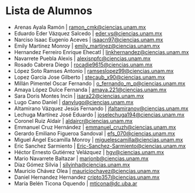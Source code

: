 # Lista de Alumnos

- Arenas Ayala Ramón | ramon_cmk@ciencias.unam.mx
- Eduardo Eder Vázquez Salcedo | eder.vs@ciencias.unam.mx
- Narciso Isaac Eugenio Aceves | isaacn97@ciencias.unam.mx
- Emily Martinez Monroy | emily_martinez@ciencias.unam.mx
- Hernandez Ferreiro Enrique Ehecatl | linkhernandez@ciencias.unam.mx
- Navarrete Puebla Alexis | alexisnpfc@ciencias.unam.mx
- Rosado Cabrera Diego | rocadie9615@ciencias.unam.mx
- López Soto Ramses Antonio | ramseslopez99@ciencias.unam.mx
- Lopez Garcia Jose Gilberto | stecaub_x90@ciencias.unam.mx
- Millán Pimentel Oscar Fernando | o_fernando_m_p@ciencias.unam.mx
- Amaya López Dulce Fernanda | amaya.221@ciencias.unam.mx
- Sara Doris Montes Incin | isara22@ciencias.unam.mx
- Lugo Cano Daniel | danylugo@ciencias.unam.mx
- Altamirano Vázquez Jesús Fernando | jfaltamiranov@ciencias.unam.mx
- Lechuga Martínez José Eduardo | joselechuga194@ciencias.unam.mx
- Coronel Ruiz Aldair | aldaircr@ciencias.unam.mx
- Emmanuel Cruz Hernández | emmanuel_cruzh@ciencias.unam.mx
- Gerardo Emiliano Figueroa Sandoval | efs_070@ciencias.unam.mx
- Miguel Ángel Escamilla Monroy | miguelescamilla@ciencias.unam.mx
- Eric Sanchez Sarmiento | Eric-Sanchez-Sarmiento@ciencias.unam.mx
- Héctor Ernesto Gutiérrez Velázquez | hgv@ciencias.unam.mx
- Mario Navarrete Baltazar | marionb@ciencias.unam.mx
- Díaz Gómez Silvia | silvinha@ciencias.unam.mx
- Mauricio Chávez Olea | mauriciochavez@ciencias.unam.mx
- Daniel Hernandez Hernandez  cripto357@ciencias.unam.mx
- María Belén Ticona Oquendo | mticona@dc.uba.ar

